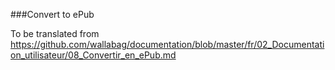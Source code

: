 ###Convert to ePub

To be translated from https://github.com/wallabag/documentation/blob/master/fr/02_Documentation_utilisateur/08_Convertir_en_ePub.md
